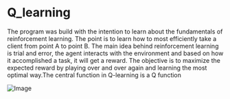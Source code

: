 # Q_learning

The program was build with the intention to learn about the fundamentals of reinforcement learning.
The point is to learn how to most efficiently take a client from point A to point B. The main idea behind 
reinforcement learning is trial and error, the agent interacts with the environment and based on how it 
accomplished a task, it will get a reward. The objective is to maximize the expected reward by playing 
over and over again and learning the most optimal way.The central function in Q-learning is a Q function

![Image](https://cdn-images-1.medium.com/freeze/max/1000/1*trCNkfvyNnokeKhYUlJxfg.png)
